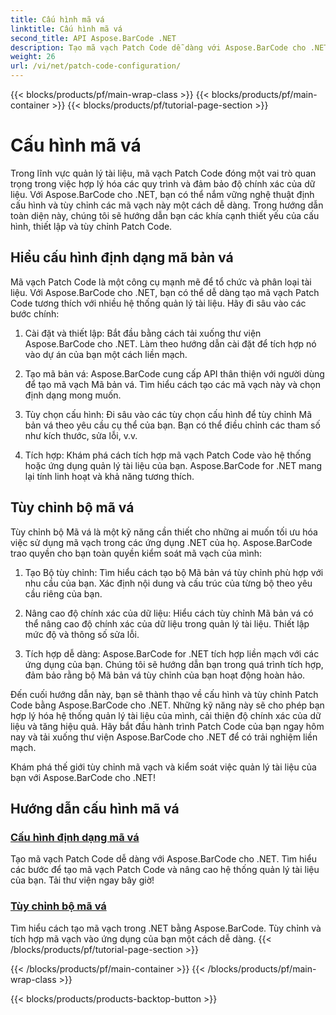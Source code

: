 ```yaml
---
title: Cấu hình mã vá
linktitle: Cấu hình mã vá
second_title: API Aspose.BarCode .NET
description: Tạo mã vạch Patch Code dễ dàng với Aspose.BarCode cho .NET. Tìm hiểu cách định cấu hình và tùy chỉnh các định dạng Mã vá bằng hướng dẫn Aspose.BarCode.
weight: 26
url: /vi/net/patch-code-configuration/
---
```


{{< blocks/products/pf/main-wrap-class >}}
{{< blocks/products/pf/main-container >}}
{{< blocks/products/pf/tutorial-page-section >}}

# Cấu hình mã vá


Trong lĩnh vực quản lý tài liệu, mã vạch Patch Code đóng một vai trò quan trọng trong việc hợp lý hóa các quy trình và đảm bảo độ chính xác của dữ liệu. Với Aspose.BarCode cho .NET, bạn có thể nắm vững nghệ thuật định cấu hình và tùy chỉnh các mã vạch này một cách dễ dàng. Trong hướng dẫn toàn diện này, chúng tôi sẽ hướng dẫn bạn các khía cạnh thiết yếu của cấu hình, thiết lập và tùy chỉnh Patch Code.

## Hiểu cấu hình định dạng mã bản vá

Mã vạch Patch Code là một công cụ mạnh mẽ để tổ chức và phân loại tài liệu. Với Aspose.BarCode cho .NET, bạn có thể dễ dàng tạo mã vạch Patch Code tương thích với nhiều hệ thống quản lý tài liệu. Hãy đi sâu vào các bước chính:

1. Cài đặt và thiết lập: Bắt đầu bằng cách tải xuống thư viện Aspose.BarCode cho .NET. Làm theo hướng dẫn cài đặt để tích hợp nó vào dự án của bạn một cách liền mạch.

2. Tạo mã bản vá: Aspose.BarCode cung cấp API thân thiện với người dùng để tạo mã vạch Mã bản vá. Tìm hiểu cách tạo các mã vạch này và chọn định dạng mong muốn.

3. Tùy chọn cấu hình: Đi sâu vào các tùy chọn cấu hình để tùy chỉnh Mã bản vá theo yêu cầu cụ thể của bạn. Bạn có thể điều chỉnh các tham số như kích thước, sửa lỗi, v.v.

4. Tích hợp: Khám phá cách tích hợp mã vạch Patch Code vào hệ thống hoặc ứng dụng quản lý tài liệu của bạn. Aspose.BarCode for .NET mang lại tính linh hoạt và khả năng tương thích.

## Tùy chỉnh bộ mã vá

Tùy chỉnh bộ Mã vá là một kỹ năng cần thiết cho những ai muốn tối ưu hóa việc sử dụng mã vạch trong các ứng dụng .NET của họ. Aspose.BarCode trao quyền cho bạn toàn quyền kiểm soát mã vạch của mình:

1. Tạo Bộ tùy chỉnh: Tìm hiểu cách tạo bộ Mã bản vá tùy chỉnh phù hợp với nhu cầu của bạn. Xác định nội dung và cấu trúc của từng bộ theo yêu cầu riêng của bạn.

2. Nâng cao độ chính xác của dữ liệu: Hiểu cách tùy chỉnh Mã bản vá có thể nâng cao độ chính xác của dữ liệu trong quản lý tài liệu. Thiết lập mức độ và thông số sửa lỗi.

3. Tích hợp dễ dàng: Aspose.BarCode for .NET tích hợp liền mạch với các ứng dụng của bạn. Chúng tôi sẽ hướng dẫn bạn trong quá trình tích hợp, đảm bảo rằng bộ Mã bản vá tùy chỉnh của bạn hoạt động hoàn hảo.

Đến cuối hướng dẫn này, bạn sẽ thành thạo về cấu hình và tùy chỉnh Patch Code bằng Aspose.BarCode cho .NET. Những kỹ năng này sẽ cho phép bạn hợp lý hóa hệ thống quản lý tài liệu của mình, cải thiện độ chính xác của dữ liệu và tăng hiệu quả. Hãy bắt đầu hành trình Patch Code của bạn ngay hôm nay và tải xuống thư viện Aspose.BarCode cho .NET để có trải nghiệm liền mạch. 

Khám phá thế giới tùy chỉnh mã vạch và kiểm soát việc quản lý tài liệu của bạn với Aspose.BarCode cho .NET!
## Hướng dẫn cấu hình mã vá
### [Cấu hình định dạng mã vá](./patch-code-format-configuration/)
Tạo mã vạch Patch Code dễ dàng với Aspose.BarCode cho .NET. Tìm hiểu các bước để tạo mã vạch Patch Code và nâng cao hệ thống quản lý tài liệu của bạn. Tải thư viện ngay bây giờ!
### [Tùy chỉnh bộ mã vá](./patch-code-set-customization/)
Tìm hiểu cách tạo mã vạch trong .NET bằng Aspose.BarCode. Tùy chỉnh và tích hợp mã vạch vào ứng dụng của bạn một cách dễ dàng.
{{< /blocks/products/pf/tutorial-page-section >}}

{{< /blocks/products/pf/main-container >}}
{{< /blocks/products/pf/main-wrap-class >}}

{{< blocks/products/products-backtop-button >}}
